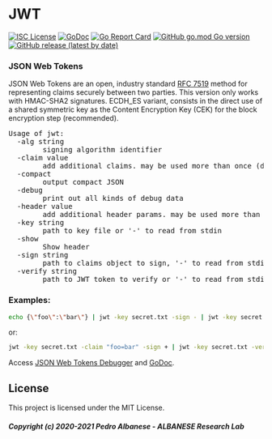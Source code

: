 # JWT
[![ISC License](http://img.shields.io/badge/license-MIT-blue.svg)](https://github.com/pedroalbanese/jwt/blob/master/LICENSE.md) 
[![GoDoc](https://godoc.org/github.com/pedroalbanese/jwt?status.png)](http://godoc.org/github.com/pedroalbanese/jwt)
[![Go Report Card](https://goreportcard.com/badge/github.com/pedroalbanese/jwt)](https://goreportcard.com/report/github.com/pedroalbanese/jwt)
[![GitHub go.mod Go version](https://img.shields.io/github/go-mod/go-version/pedroalbanese/jwt)](https://golang.org)
[![GitHub release (latest by date)](https://img.shields.io/github/v/release/pedroalbanese/jwt)](https://github.com/pedroalbanese/jwt/releases)

### JSON Web Tokens
JSON Web Tokens are an open, industry standard [RFC 7519](https://datatracker.ietf.org/doc/html/rfc7519) method for representing claims securely between two parties. This version only works with HMAC-SHA2 signatures. ECDH_ES variant, consists in the direct use of a shared symmetric key as the Content Encryption Key (CEK) for the block encryption step (recommended). 

<pre>Usage of jwt:
  -alg string
        signing algorithm identifier
  -claim value
        add additional claims. may be used more than once (default {})
  -compact
        output compact JSON
  -debug
        print out all kinds of debug data
  -header value
        add additional header params. may be used more than once (default {})
  -key string
        path to key file or '-' to read from stdin
  -show
        Show header
  -sign string
        path to claims object to sign, '-' to read from stdin
  -verify string
        path to JWT token to verify or '-' to read from stdin</pre>
        
### Examples:
```sh
echo {\"foo\":\"bar\"} | jwt -key secret.txt -sign - | jwt -key secret.txt -verify -
```
or:
```sh
jwt -key secret.txt -claim "foo=bar" -sign + | jwt -key secret.txt -verify -
```
Access [JSON Web Tokens Debugger](https://jwt.io/) and [GoDoc](https://pkg.go.dev/github.com/pedroalbanese/jwt?utm_source=godoc).

## License

This project is licensed under the MIT License.

##### Copyright (c) 2020-2021 Pedro Albanese - ALBANESE Research Lab

